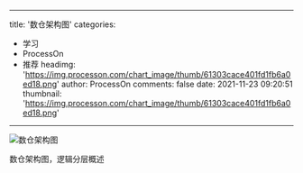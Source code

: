 
---
title: '数仓架构图'
categories: 
 - 学习
 - ProcessOn
 - 推荐
headimg: 'https://img.processon.com/chart_image/thumb/61303cace401fd1fb6a0ed18.png'
author: ProcessOn
comments: false
date: 2021-11-23 09:20:51
thumbnail: 'https://img.processon.com/chart_image/thumb/61303cace401fd1fb6a0ed18.png'
---

<div>   
<img class="thumb" alt="数仓架构图" src="https://img.processon.com/chart_image/thumb/61303cace401fd1fb6a0ed18.png" referrerpolicy="no-referrer">
<p>数仓架构图，逻辑分层概述</p>  
</div>
            